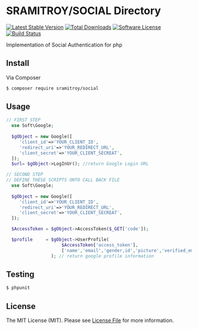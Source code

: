 # SRAMITROY/SOCIAL Directory

[![Latest Stable Version](https://img.shields.io/packagist/v/dnoegel/php-xdg-base-dir.svg?style=flat-square)](https://packagist.org/packages/dnoegel/php-xdg-base-dir)
[![Total Downloads](https://img.shields.io/packagist/dt/dnoegel/php-xdg-base-dir.svg?style=flat-square)](https://packagist.org/packages/dnoegel/php-xdg-base-dir)
[![Software License](https://img.shields.io/badge/license-MIT-brightgreen.svg?style=flat-square)](LICENSE.md)
[![Build Status](https://img.shields.io/travis/dnoegel/php-xdg-base-dir/master.svg?style=flat-square)](https://travis-ci.org/dnoegel/php-xdg-base-dir)

Implementation of Social Authentication for php

## Install

Via Composer

``` bash
$ composer require sramitroy/social
```

## Usage

``` php
// FIRST STEP 
  use Soft\Google;
 
  $gObject = new Google([
  	 'client_id'=>'YOUR_CLIENT_ID',
  	 'redirect_uri'=>'YOUR_REDIRECT_URL',
  	 'client_secret'=>'YOUR_CLIENT_SECREAT',
  ]);
  $url= $gObject->LogInUr(); //return Google Login URL
```

``` php
// SECOND STEP 
// DEFINE THESE SCRIPTS ONTO CALL BACK FILE
  use Soft\Google;
 
  $gObject = new Google([
  	 'client_id'=>'YOUR_CLIENT_ID',
  	 'redirect_uri'=>'YOUR_REDIRECT_URL',
  	 'client_secret'=>'YOUR_CLIENT_SECREAT',
  ]);

  $AccessToken = $gObject->AccessToken($_GET['code']);

  $profile     = $gObject->UserProfile(
                     $AccessToken['access_token'],
                     ['name','email','gender,id','picture','verified_email']
                 ); // return google profile information
```

## Testing

``` bash
$ phpunit
```

## License

The MIT License (MIT). Please see [License File](https://github.com/sramitroy/social/LICENSE) for more information.
